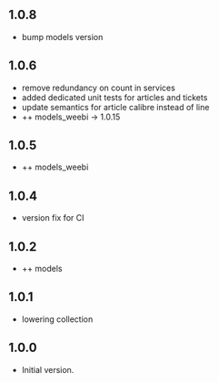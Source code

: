 ## 1.0.8

- bump models version

## 1.0.6 

- remove redundancy on count in services
- added dedicated unit tests for articles and tickets
- update semantics for article calibre instead of line
- ++ models_weebi -> 1.0.15

## 1.0.5

- ++ models_weebi

## 1.0.4

- version fix for CI

## 1.0.2

- ++ models

## 1.0.1

- lowering collection 

## 1.0.0

- Initial version.

